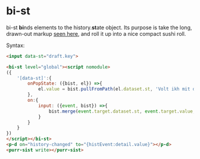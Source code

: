 # bi-st

bi-st **bi**nds elements to the history.**st**ate object.  Its purpose is take the long, drawn-out markup [seen here](https://github.com/bahrus/purr-sist#example-3----time-travel-support-aka-back-button), and roll it up into a nice compact sushi roll.  

Syntax:

```html
<input data-st="draft.key">

<bi-st level="global"><script nomodule>
({
    '[data-st]':{
        onPopState: ({bist, el}) =>{
            el.value = bist.pullFromPath(el.dataset.st, 'Volt ikh mit dir gefloygn vu du vilst');
        },
        on:{
            input: ({event, bist}) =>{
                bist.merge(event.target.dataset.st, event.target.value, 'push');
            }
        }
    }
})
</script></bi-st>
<p-d on="history-changed" to="{histEvent:detail.value}"></p-d>
<purr-sist write></purr-sist>
```
